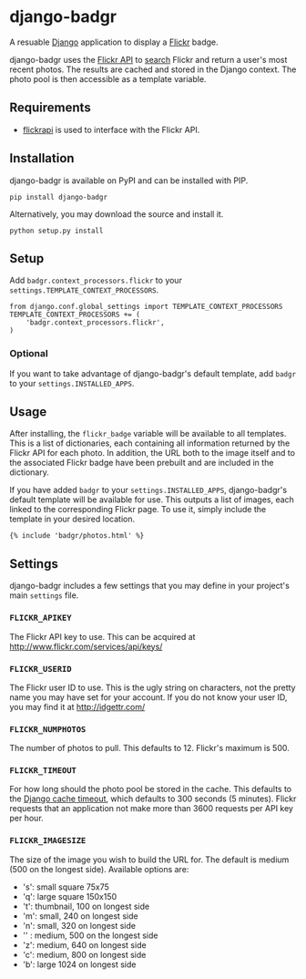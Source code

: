 django-badgr
===========

A resuable [Django](http://www.djangoproject.com) application to display a [Flickr](http://www.flickr.com) badge.

django-badgr uses the [Flickr API](http://www.flickr.com/services/api/) to [search](http://www.flickr.com/services/api/flickr.photos.search.html) Flickr and return a user's most recent photos. The results are cached and stored in the Django context. The photo pool is then accessible as a template variable.


Requirements
------------

* [flickrapi](http://stuvel.eu/flickrapi) is used to interface with the Flickr API.


Installation
------------

django-badgr is available on PyPI and can be installed with PIP.

    pip install django-badgr

Alternatively, you may download the source and install it.

    python setup.py install


Setup
-----

Add `badgr.context_processors.flickr` to your `settings.TEMPLATE_CONTEXT_PROCESSORS`.

    from django.conf.global_settings import TEMPLATE_CONTEXT_PROCESSORS
    TEMPLATE_CONTEXT_PROCESSORS += (
        'badgr.context_processors.flickr',
    )


### Optional

If you want to take advantage of django-badgr's default template, add `badgr` to your `settings.INSTALLED_APPS`.


Usage
-----

After installing, the `flickr_badge` variable will be available to all templates. This is a list of dictionaries, each containing all information returned by the Flickr API for each photo. In addition, the URL both to the image itself and to the associated Flickr badge have been prebuilt and are included in the dictionary.

If you have added `badgr` to your `settings.INSTALLED_APPS`, django-badgr's default template will be available for use. This outputs a list of images, each linked to the corresponding Flickr page. To use it, simply include the template in your desired location.

    {% include 'badgr/photos.html' %}


Settings
--------

django-badgr includes a few settings that you may define in your project's main `settings` file.

### `FLICKR_APIKEY`

The Flickr API key to use. This can be acquired at http://www.flickr.com/services/api/keys/

### `FLICKR_USERID`

The Flickr user ID to use. This is the ugly string on characters, not the pretty name you may have set for your account. If you do not know your user ID, you may find it at http://idgettr.com/

### `FLICKR_NUMPHOTOS`

The number of photos to pull. This defaults to 12. Flickr's maximum is 500.

### `FLICKR_TIMEOUT`

For how long should the photo pool be stored in the cache. This defaults to the [Django cache timeout](https://docs.djangoproject.com/en/dev/ref/settings/#std:setting-CACHES-TIMEOUT), which defaults to 300 seconds (5 minutes). Flickr requests that an application not make more than 3600 requests per API key per hour.

### `FLICKR_IMAGESIZE`

The size of the image you wish to build the URL for. The default is medium (500 on the longest side). Available options are:

* 's': small square 75x75
* 'q': large square 150x150
* 't': thumbnail, 100 on longest side
* 'm': small, 240 on longest side
* 'n': small, 320 on longest side
* '' : medium, 500 on the longest side
* 'z': medium, 640 on longest side
* 'c': medium, 800 on longest side
* 'b': large 1024 on longest side
